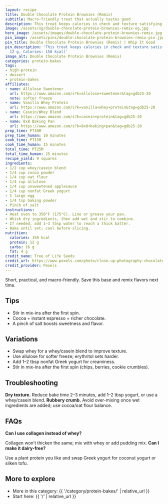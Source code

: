 ```yaml
---
layout: recipe
title: Double Chocolate Protein Brownies (Remix)
subtitle: Macro-friendly treat that actually tastes good
description: This treat keeps calories in check and texture satisfying.
image: /assets/og/double-chocolate-protein-brownies-remix-og.jpg
hero_image: /assets/images/double-chocolate-protein-brownies-remix.jpg
pin_image: /assets/pins/double-chocolate-protein-brownies-remix-pin.jpg
pin_title: Double Chocolate Protein Brownies (Remix) | Whip It Good
pin_description: 'This treat keeps calories in check and texture satisfying. (Protein:
  12 g, Calories: 150 kcal)'
image_alt: Double Chocolate Protein Brownies (Remix)
categories: protein-bakes
tags:
- high-protein
- dessert
- protein-bakes
affiliates:
- name: Allulose Sweetener
  url: https://www.amazon.com/s?k=allulose+sweetener&tag=gdb25-20
  note: softer freeze
- name: Vanilla Whey Protein
  url: https://www.amazon.com/s?k=vanilla+whey+protein&tag=gdb25-20
- name: Casein/Whey Blend
  url: https://www.amazon.com/s?k=casein+protein&tag=gdb25-20
- name: 8x8 Baking Pan
  url: https://www.amazon.com/s?k=8x8+baking+pan&tag=gdb25-20
prep_time: PT10M
prep_time_human: 10 minutes
cook_time: PT15M
cook_time_human: 15 minutes
total_time: PT25M
total_time_human: 25 minutes
recipe_yield: 9 squares
ingredients:
- 1/2 cup whey/casein blend
- 1/4 cup cocoa powder
- 1/4 cup oat flour
- 1/4 cup allulose
- 1/4 cup unsweetened applesauce
- 1/4 cup nonfat Greek yogurt
- 1 large egg
- 1/4 tsp baking powder
- Pinch of salt
instructions:
- Heat oven to 350°F (175°C). Line or grease your pan.
- Whisk dry ingredients, then add wet and stir to combine.
- If needed, add 1–3 tbsp water to reach a thick batter.
- Bake until set; cool before slicing.
nutrition:
  calories: 150 kcal
  protein: 12 g
  carbs: 16 g
  fat: 4 g
credit_name: Tree of Life Seeds
credit_url: https://www.pexels.com/photo/close-up-photography-chocolate-brownies-3259585/
credit_provider: Pexels
---
```

Short, practical, and macro-friendly. Save this base and remix flavors next time.

## Tips
- Stir in mix-ins after the first spin.
- Cocoa + instant espresso = richer chocolate.
- A pinch of salt boosts sweetness and flavor.

## Variations
- Swap whey for a whey/casein blend to improve texture.
- Use allulose for softer freeze; erythritol sets harder.
- Add 1–2 tbsp nonfat Greek yogurt for creaminess.
- Stir in mix-ins after the first spin (chips, berries, cookie crumbles).

## Troubleshooting
**Dry texture.** Reduce bake time 2–3 minutes, add 1–2 tbsp yogurt, or use a whey/casein blend.
**Rubbery crumb.** Avoid over-mixing once wet ingredients are added; use cocoa/oat flour balance.

## FAQs
**Can I use collagen instead of whey?**

Collagen won’t thicken the same; mix with whey or add pudding mix.
**Can I make it dairy-free?**

Use a plant protein you like and swap Greek yogurt for coconut yogurt or silken tofu.

## More to explore
- More in this category: {{ '/category/protein-bakes/' | relative_url }}
- Start here: {{ '/' | relative_url }}
